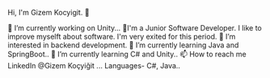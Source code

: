  Hi, I'm Gizem Kocyigit. 👋

🔭 I’m currently working on Unity...
👀I'm a Junior Software Developer. I like to improve myselft about software. I'm very exited for this period.
👀 I’m interested in backend development.
🌱 I’m currently learning Java and SpringBoot..
🌱 I’m currently learning C# and Unity..
📫 How to reach me LinkedIn @Gizem Koçyiğit ...
Languages-
 C#, Java..
